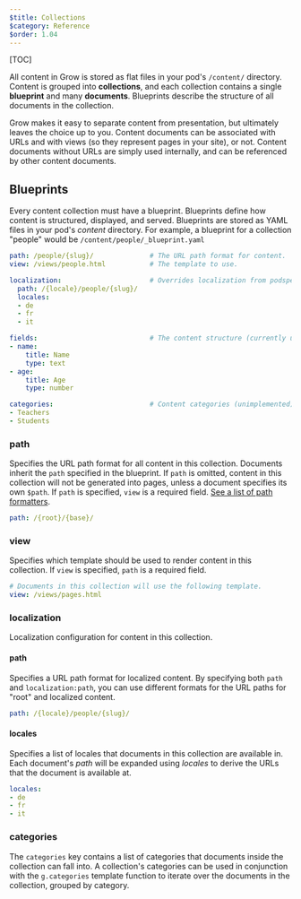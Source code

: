 ```yaml
---
$title: Collections
$category: Reference
$order: 1.04
---
```

[TOC]

All content in Grow is stored as flat files in your pod's `/content/` directory. Content is grouped into __collections__, and each collection contains a single __blueprint__ and many __documents__. Blueprints describe the structure of all documents in the collection.

Grow makes it easy to separate content from presentation, but ultimately leaves the choice up to you. Content documents can be associated with URLs and with views (so they represent pages in your site), or not. Content documents without URLs are simply used internally, and can be referenced by other content documents.

## Blueprints

Every content collection must have a blueprint. Blueprints define how content is structured, displayed, and served. Blueprints are stored as YAML files in your pod's *content* directory.  For example, a blueprint for a collection "people" would be `/content/people/_blueprint.yaml`

```yaml
path: /people/{slug}/              # The URL path format for content.
view: /views/people.html           # The template to use.

localization:                      # Overrides localization from podspec.yaml.
  path: /{locale}/people/{slug}/
  locales:
  - de
  - fr
  - it

fields:                            # The content structure (currently unimplemented).
- name:
    title: Name
    type: text
- age:
    title: Age
    type: number

categories:                        # Content categories (unimplemented).
- Teachers
- Students
```

### path

Specifies the URL path format for all content in this collection. Documents inherit the `path` specified in the blueprint. If `path` is omitted, content in this collection will not be generated into pages, unless a document specifies its own `$path`. If `path` is specified, `view` is a required field. [See a list of path formatters]({{g.doc('/docs/urls/').url.path}}#content-document-path-formatters).

```yaml
path: /{root}/{base}/
```

### view

Specifies which template should be used to render content in this collection. If `view` is specified, `path` is a required field.

```yaml
# Documents in this collection will use the following template.
view: /views/pages.html
```

### localization

Localization configuration for content in this collection.

#### path

Specifies a URL path format for localized content. By specifying both `path` and `localization:path`, you can use different formats for the URL paths for "root" and localized content.

```yaml
path: /{locale}/people/{slug}/
```

#### locales

Specifies a list of locales that documents in this collection are available in. Each document's *path* will be expanded using *locales* to derive the URLs that the document is available at.

```yaml
locales:
- de
- fr
- it
```

### categories

The `categories` key contains a list of categories that documents inside the collection can fall into. A collection's categories can be used in conjunction with the `g.categories` template function to iterate over the documents in the collection, grouped by category.
